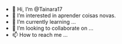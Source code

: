 - 👋 Hi, I’m @Tainara17
- 👀 I’m interested in  aprender coisas novas.
- 🌱 I’m currently learning ...
- 💞️ I’m looking to collaborate on ...
- 📫 How to reach me ...

<!---
Tainara17/Tainara17 is a ✨ special ✨ repository because its `README.md` (this file) appears on your GitHub profile.
You can click the Preview link to take a look at your changes.
--->
